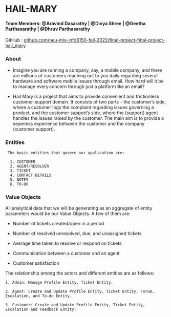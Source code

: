 # HAIL-MARY

#### Team Members: @Aravind Dasarathy | @Divya Shree | @Geetha Parthasarathy | @Dhruv Parthasarathy 

 

GitHub : [github.com/neu-mis-info6150-fall-2022/final-project-final-project-hail_mary ]( https://github.com/neu-mis-info6150-fall-2022/final-project-final-project-hail_mary)


### About

  * Imagine you are running a company, say, a mobile company, and there are millions of customers reaching out to you daily regarding several hardware and    software mobile issues through email. How hard will it be to manage every concern through just a platform like an email?  

  * Hail Mary is a project that aims to provide convenient and frictionless customer-support domain. It consists of two parts - the customer’s side, where     a customer logs the complaint regarding issues governing a product, and the customer support’s side, where the (support) agent handles the issues           raised by the customer. The main aim is to provide a seamless experience between the customer and the company (customer support).  
  
### Entities

     The basic entities that govern our application are:  

      1. CUSTOMER 
      2. AGENT/RESOLVER 
      3. TICKET 
      4. CONTACT DETAILS 
      5. NOTES 
      6. TO-DO 
      
### Value Objects 

  All analytical data that we will be generating as an aggregate of entity parameters would be our Value Objects. A few of them are:  

   * Number of tickets created/open in a period  

   * Number of resolved unresolved, due, and unassigned tickets  

   * Average time taken to resolve or respond on tickets  

   * Communication between a customer and an agent 

   * Customer satisfaction 
   
The relationship among the actors and different entities are as follows:  

    1. Admin: Manage Profile Entity, Ticket Entity. 

    2. Agent: Create and Update Profile Entity, Ticket Entity, Forum, Escalation, and To-do Entity. 

    3. Customer: Create and Update Profile Entity, Ticket Entity, Escalation and Feedback Entity. 
